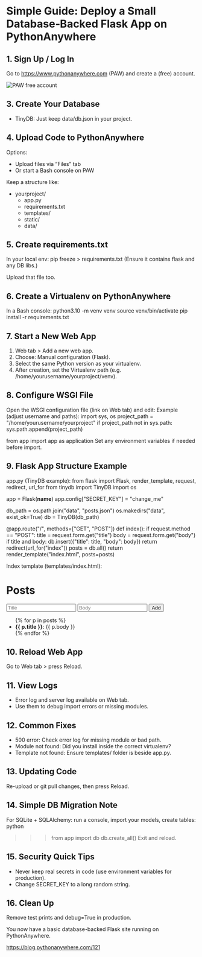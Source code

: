 # Simple Guide: Deploy a Small Database‑Backed Flask App on PythonAnywhere

## 1. Sign Up / Log In
Go to https://www.pythonanywhere.com (PAW) and create a (free) account.

![PAW free account](py-anywhere/skráning.png)

## 3. Create Your Database

- TinyDB: Just keep data/db.json in your project.

## 4. Upload Code to PythonAnywhere
Options:
- Upload files via “Files” tab
- Or start a Bash console on PAW

Keep a structure like:
 - yourproject/
    - app.py
    - requirements.txt
    - templates/
    - static/
    - data/

## 5. Create requirements.txt
In your local env:
pip freeze > requirements.txt
(Ensure it contains flask and any DB libs.)

Upload that file too.

## 6. Create a Virtualenv on PythonAnywhere
In a Bash console:
python3.10 -m venv venv
source venv/bin/activate
pip install -r requirements.txt

## 7. Start a New Web App
1. Web tab > Add a new web app.
2. Choose: Manual configuration (Flask).
3. Select the same Python version as your virtualenv.
4. After creation, set the Virtualenv path (e.g. /home/yourusername/yourproject/venv).

## 8. Configure WSGI File
Open the WSGI configuration file (link on Web tab) and edit:
Example (adjust username and paths):
import sys, os
project_path = "/home/yourusername/yourproject"
if project_path not in sys.path:
    sys.path.append(project_path)

from app import app as application
Set any environment variables if needed before import.

## 9. Flask App Structure Example
app.py (TinyDB example):
from flask import Flask, render_template, request, redirect, url_for
from tinydb import TinyDB
import os

app = Flask(__name__)
app.config["SECRET_KEY"] = "change_me"

db_path = os.path.join("data", "posts.json")
os.makedirs("data", exist_ok=True)
db = TinyDB(db_path)

@app.route("/", methods=["GET", "POST"])
def index():
    if request.method == "POST":
        title = request.form.get("title")
        body = request.form.get("body")
        if title and body:
            db.insert({"title": title, "body": body})
        return redirect(url_for("index"))
    posts = db.all()
    return render_template("index.html", posts=posts)

Index template (templates/index.html):
<!doctype html>
<title>Posts</title>
<h1>Posts</h1>
<form method="post">
  <input name="title" placeholder="Title" required>
  <input name="body" placeholder="Body" required>
  <button>Add</button>
</form>
<ul>
  {% for p in posts %}
    <li><strong>{{ p.title }}</strong>: {{ p.body }}</li>
  {% endfor %}
</ul>

## 10. Reload Web App
Go to Web tab > press Reload.

## 11. View Logs
- Error log and server log available on Web tab.
- Use them to debug import errors or missing modules.

## 12. Common Fixes
- 500 error: Check error log for missing module or bad path.
- Module not found: Did you install inside the correct virtualenv?
- Template not found: Ensure templates/ folder is beside app.py.

## 13. Updating Code
Re-upload or git pull changes, then press Reload.

## 14. Simple DB Migration Note
For SQLite + SQLAlchemy: run a console, import your models, create tables:
python
>>> from app import db
>>> db.create_all()
Exit and reload.

## 15. Security Quick Tips
- Never keep real secrets in code (use environment variables for production).
- Change SECRET_KEY to a long random string.

## 16. Clean Up
Remove test prints and debug=True in production.

You now have a basic database-backed Flask site running on PythonAnywhere.

https://blog.pythonanywhere.com/121